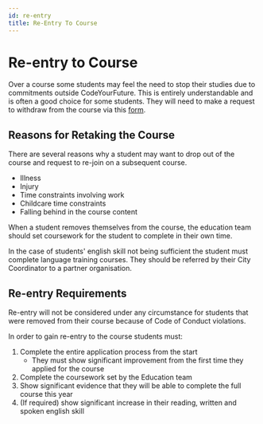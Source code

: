 ```yaml
---
id: re-entry
title: Re-Entry To Course
---
```


# Re-entry to Course

Over a course some students may feel the need to stop their studies due to commitments outside CodeYourFuture. This is entirely understandable and is often a good choice for some students. They will need to make a request to withdraw from the course via this [form](https://docs.codeyourfuture.io/organisation/agreements-and-rules/student-agreement/course-withdrawal-request).

## Reasons for Retaking the Course

There are several reasons why a student may want to drop out of the course and request to re-join on a subsequent course.

* Illness
* Injury
* Time constraints involving work
* Childcare time constraints
* Falling behind in the course content

When a student removes themselves from the course, the education team should set coursework for the student to complete in their own time.

In the case of students' english skill not being sufficient the student must complete language training courses. They should be referred by their City Coordinator to a partner organisation.

## Re-entry Requirements

Re-entry will not be considered under any circumstance for students that were removed from their course because of Code of Conduct violations.

In order to gain re-entry to the course students must:

1. Complete the entire application process from the start
   * They must show significant improvement from the first time they applied for the course
2. Complete the coursework set by the Education team
3. Show significant evidence that they will be able to complete the full course this year
4. \(If required\) show significant increase in their reading, written and spoken english skill

